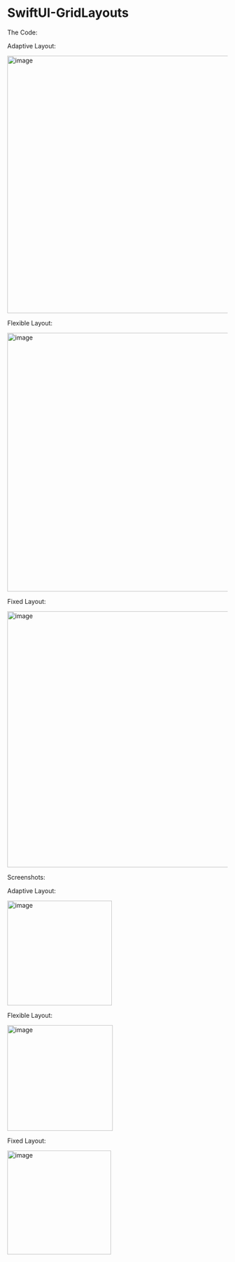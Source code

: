 # SwiftUI-GridLayouts

The Code:

Adaptive Layout:

<img width="587" alt="image" src="https://user-images.githubusercontent.com/29408320/160624221-57465616-5af3-47d7-b435-1100d881a6b4.png">


Flexible Layout:

<img width="590" alt="image" src="https://user-images.githubusercontent.com/29408320/160624254-da30fb64-992e-4369-b841-8ce6214482a0.png">


Fixed Layout:

<img width="584" alt="image" src="https://user-images.githubusercontent.com/29408320/160624332-13c6ac4d-392a-4918-b880-ba09448b8c04.png">


Screenshots:

Adaptive Layout:

<img width="239" alt="image" src="https://user-images.githubusercontent.com/29408320/160607793-36a2553a-0200-48d2-bbc1-19901231172e.png">

Flexible Layout:

<img width="241" alt="image" src="https://user-images.githubusercontent.com/29408320/160607940-595f5d4b-d5c1-4c30-a876-a7753a8876e2.png">

Fixed Layout:

<img width="237" alt="image" src="https://user-images.githubusercontent.com/29408320/160607990-3d2c3786-88a9-460a-a60e-1b76300c4207.png">
